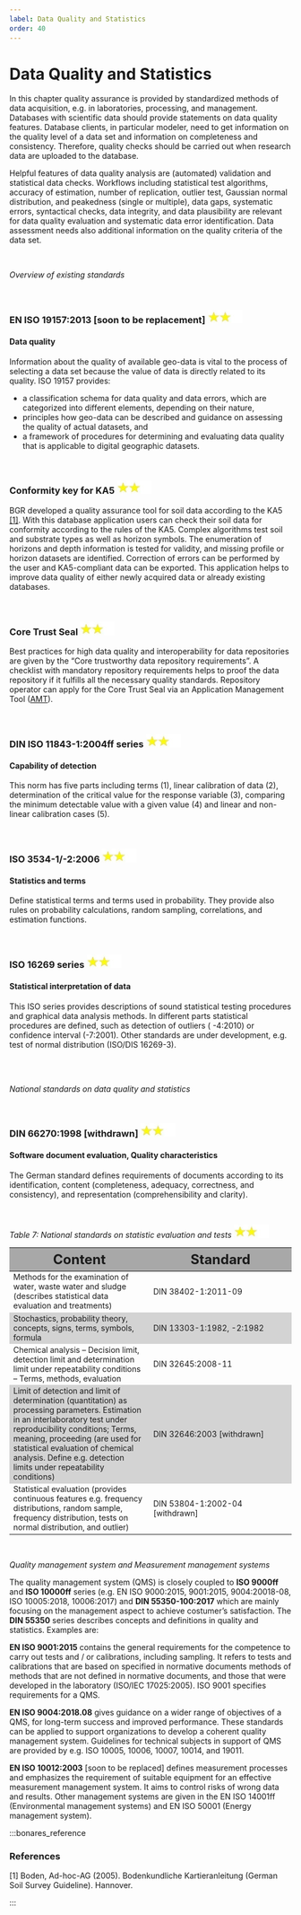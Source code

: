 ```yaml
---
label: Data Quality and Statistics
order: 40
---
```

# Data Quality and Statistics

In this chapter quality assurance is provided by standardized methods of data acquisition, e.g. in laboratories, processing,
and management. Databases with scientific data should provide statements on data quality features. Database clients, 
in particular modeler, need to get information on the quality level of a data set and information on completeness and consistency.
Therefore, quality checks should be carried out when research data are uploaded to the database.

Helpful features of data quality analysis are (automated) validation and statistical data checks. Workflows including 
statistical test algorithms, accuracy of estimation, number of replication, outlier test, Gaussian normal distribution, 
and peakedness (single or multiple), data gaps, systematic errors, syntactical checks, data integrity, and data plausibility
are relevant for data quality evaluation and systematic data error identification. Data assessment needs also additional 
information on the quality criteria of the data set.

<br>

_Overview of existing standards_

<br>

### EN ISO 19157:2013 [soon to be replacement] ![](/static/img/two_star.jpg)
#### Data quality 

Information about the quality of available geo-data is vital to the process of selecting a data set 
because the value of data is directly related to its quality. ISO 19157 provides:

-	a classification schema for data quality and data errors, which are categorized into different elements, depending on their nature, 
-	principles how geo-data can be described and guidance on assessing the quality of actual datasets, and 
-	a framework of procedures for determining and evaluating data quality that is applicable to digital geographic datasets.

<br>

### Conformity key for KA5  ![](/static/img/two_star.jpg)
BGR developed a quality assurance tool for soil data according to the KA5 [[1]](https://www.schweizerbart.de/publications/detail/isbn/9783510959204/Bodenkundliche_Kartieranleitung_5_Aufl). With this database application users can check 
their soil data for conformity according to the rules of the KA5. Complex algorithms test soil and substrate types as well
as horizon symbols. The enumeration of horizons and depth information is tested for validity, and missing profile or horizon
datasets are identified. Correction of errors can be performed by the user and KA5-compliant data can be exported. 
This application helps to improve data quality of either newly acquired data or already existing databases.

<br>

### Core Trust Seal  ![](/static/img/two_star.jpg)
Best practices for high data quality and interoperability for data repositories are given by the “Core trustworthy
data repository requirements”. A checklist with mandatory repository requirements helps to proof the data repository
if it fulfills all the necessary quality standards. Repository operator can apply for the Core Trust Seal via an
Application Management Tool ([AMT](https://www.coretrustseal.org/apply/)).

<br>

### DIN ISO 11843-1:2004ff series  ![](/static/img/two_star.jpg)
#### Capability of detection 
This norm has five parts including terms (1), linear calibration of data (2), determination of the critical value for the
response variable (3), comparing the minimum detectable value with a given value (4) and linear and non-linear calibration cases (5).

<br>

### ISO 3534-1/-2:2006   ![](/static/img/two_star.jpg)
#### Statistics and terms
Define statistical terms and terms used in probability. They provide also rules on probability calculations, random sampling,
correlations, and estimation functions. 

<br>

### ISO 16269 series ![](/static/img/two_star.jpg)
#### Statistical interpretation of data 
This ISO series provides descriptions of sound statistical testing procedures and graphical data analysis methods. 
In different parts statistical procedures are defined, such as detection of outliers ( -4:2010) or confidence interval (-7:2001).
Other standards are under development, e.g. test of normal distribution (ISO/DIS 16269-3).

<br>
<br>

_National standards on data quality and statistics_

<br>

### DIN 66270:1998 [withdrawn]  ![](/static/img/two_star.jpg)
#### Software document evaluation, Quality characteristics 
The German standard defines requirements of documents according to its identification, content (completeness, adequacy, correctness, and consistency),
and representation (comprehensibility and clarity).

<br>

_Table 7: National standards on statistic evaluation and tests_ ![](/static/img/two_star.jpg)

<div class="table-wrapper scrollbar overflow-hidden">
<table class="comfortable">
<thead style="font-size: 24px; background-color: #A8A8A8">
<tr>
<th><strong>Content</strong></th>
<th style=" width: 230px;"><strong>Standard</strong></th>
</tr>
</thead>
<tbody>
<tr>
<td>Methods for the examination of water, waste water and sludge
(describes statistical data evaluation and treatments)</td>
<td>DIN 38402-1:2011-09</td>
</tr>
<tr style=" background-color: #d3d3d3">
<td>Stochastics, probability theory, concepts, signs, terms, symbols, formula</td>
<td>DIN 13303-1:1982, -2:1982</td>
</tr>
<tr>
<td>Chemical analysis – Decision limit, detection limit and determination limit
under repeatability conditions – Terms, methods, evaluation</td>
<td>DIN 32645:2008-11</td>
</tr>
<tr style=" background-color: #d3d3d3">
<td>Limit of detection and limit of determination (quantitation) 
as processing parameters. Estimation in an interlaboratory
test under reproducibility conditions; Terms, meaning, proceeding 
(are used for statistical evaluation of chemical analysis.
Define e.g. detection limits under repeatability conditions)</td>
<td>DIN 32646:2003 [withdrawn]</td>
</tr>
<tr>
<td>Statistical evaluation (provides continuous features e.g. frequency distributions,
random sample, frequency distribution, tests on normal distribution, and outlier)</td>
<td>DIN 53804-1:2002-04 [withdrawn]</td>
</tr>
</tbody>
</table>
</div>

<br>

_Quality management system and Measurement management systems_

The quality management system (QMS) is closely coupled to **ISO 9000ff** and **ISO 10000ff** series 
(e.g. EN ISO 9000:2015, 9001:2015, 9004:20018-08, ISO 10005:2018, 10006:2017) and **DIN 55350-100:2017** which are mainly 
focusing on the management aspect to achieve costumer’s satisfaction. The **DIN 55350** series describes concepts and definitions
in quality and statistics. Examples are:

**EN ISO 9001:2015** contains the general requirements for the competence to carry out tests and / or calibrations, including sampling. 
It refers to tests and calibrations that are based on specified in normative documents methods of methods that are not defined in normative documents,
and those that were developed in the laboratory (ISO/IEC 17025:2005). ISO 9001 specifies requirements for a QMS.        <br>

**EN ISO 9004:2018.08** gives guidance on a wider range of objectives of a QMS, for long-term success and improved performance. 
These standards can be applied to support organizations to develop a coherent quality management system. 
Guidelines for technical subjects in support of QMS are provided by e.g. ISO 10005, 10006, 10007, 10014, and 19011.     <br> 

**EN ISO 10012:2003** [soon to be replaced] defines measurement processes and emphasizes the requirement of suitable equipment for an effective
measurement management system. It aims to control risks of wrong data and results. Other management systems are given
in the EN ISO 14001ff (Environmental management systems) and EN ISO 50001 (Energy management system).                   <br>


:::bonares_reference

### References

[1] Boden, Ad-hoc-AG (2005). Bodenkundliche Kartieranleitung (German Soil Survey Guideline). Hannover.

:::